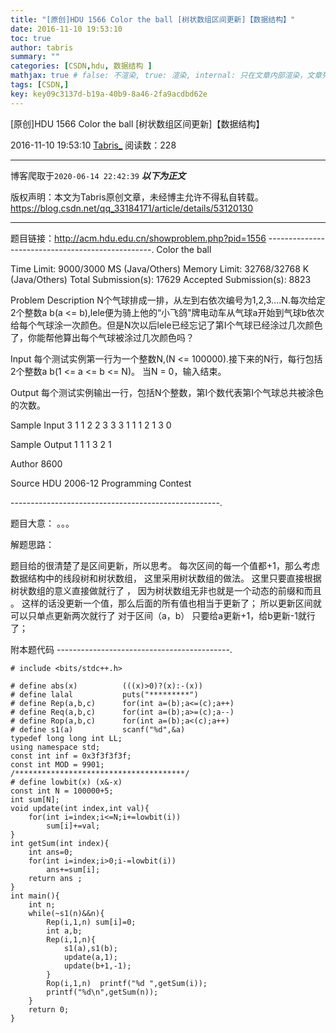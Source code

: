 ```yaml
---
title: "[原创]HDU 1566 Color the ball [树状数组区间更新]【数据结构】"
date: 2016-11-10 19:53:10
toc: true
author: tabris
summary: ""
categories: [CSDN,hdu, 数据结构 ]
mathjax: true # false: 不渲染, true: 渲染, internal: 只在文章内部渲染，文章列表中不渲染
tags: [CSDN,]
key: key09c3137d-b19a-40b9-8a46-2fa9acdbd62e
---
```


[原创]HDU 1566 Color the ball [树状数组区间更新]【数据结构】

2016-11-10 19:53:10  [Tabris_](https://me.csdn.net/qq_33184171) 阅读数：228

---

博客爬取于`2020-06-14 22:42:39`
***以下为正文***

版权声明：本文为Tabris原创文章，未经博主允许不得私自转载。
https://blog.csdn.net/qq_33184171/article/details/53120130

<!-- more -->

---

题目链接：http://acm.hdu.edu.cn/showproblem.php?pid=1556
-------------------------------------------------.
Color the ball

Time Limit: 9000/3000 MS (Java/Others)    Memory Limit: 32768/32768 K (Java/Others)
Total Submission(s): 17629    Accepted Submission(s): 8823


Problem Description
N个气球排成一排，从左到右依次编号为1,2,3....N.每次给定2个整数a b(a <= b),lele便为骑上他的“小飞鸽"牌电动车从气球a开始到气球b依次给每个气球涂一次颜色。但是N次以后lele已经忘记了第I个气球已经涂过几次颜色了，你能帮他算出每个气球被涂过几次颜色吗？
 

Input
每个测试实例第一行为一个整数N,(N <= 100000).接下来的N行，每行包括2个整数a b(1 <= a <= b <= N)。
当N = 0，输入结束。
 

Output
每个测试实例输出一行，包括N个整数，第I个数代表第I个气球总共被涂色的次数。
 

Sample Input
3
1 1
2 2
3 3
3
1 1
1 2
1 3
0
 

Sample Output
1 1 1
3 2 1
 

Author
8600
 

Source
HDU 2006-12 Programming Contest
 

----------------------------------------------------.

题目大意： 。。。

解题思路：

题目给的很清楚了是区间更新，所以思考。
每次区间的每一个值都+1，那么考虑数据结构中的线段树和树状数组，
这里采用树状数组的做法。
这里只要直接根据树状数组的意义直接做就行了 ，
因为树状数组无非也就是一个动态的前缀和而且 。
这样的话没更新一个值，那么后面的所有值也相当于更新了；
所以更新区间就可以只单点更新两次就行了
对于区间（a，b）
只要给a更新+1，给b更新-1就行了；



附本题代码
-------------------------------------------.
```
# include <bits/stdc++.h>

# define abs(x)          (((x)>0)?(x):-(x))
# define lalal           puts("*********")
# define Rep(a,b,c)      for(int a=(b);a<=(c);a++)
# define Req(a,b,c)      for(int a=(b);a>=(c);a--)
# define Rop(a,b,c)      for(int a=(b);a<(c);a++)
# define s1(a)           scanf("%d",&a)
typedef long long int LL;
using namespace std;
const int inf = 0x3f3f3f3f;
const int MOD = 9901;
/**************************************/
# define lowbit(x) (x&-x)
const int N = 100000+5;
int sum[N];
void update(int index,int val){
    for(int i=index;i<=N;i+=lowbit(i))
        sum[i]+=val;
}
int getSum(int index){
    int ans=0;
    for(int i=index;i>0;i-=lowbit(i))
        ans+=sum[i];
    return ans ;
}
int main(){
    int n;
    while(~s1(n)&&n){
        Rep(i,1,n) sum[i]=0;
        int a,b;
        Rep(i,1,n){
            s1(a),s1(b);
            update(a,1);
            update(b+1,-1);
        }
        Rop(i,1,n)  printf("%d ",getSum(i));
        printf("%d\n",getSum(n));
    }
    return 0;
}

```
